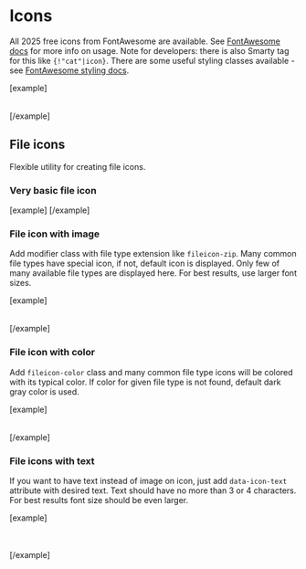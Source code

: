 Icons
=====

All 2025 free icons from FontAwesome are available. See [FontAwesome docs](https://fontawesome.com/) for more info on usage. Note for developers: there is also Smarty tag for this like <code>{!"cat"|icon}</code>.
There are some useful styling classes available - see [FontAwesome styling docs](https://fontawesome.com/docs/web/style/styling).

[example]
<p style="font-size: 2rem">
	<i class="fas fa-cat"></i>
	<i class="fas fa-dog"></i>
	<i class="fas fa-otter"></i>
	<i class="fas fa-kiwi-bird"></i>
	<i class="fas fa-frog"></i>
	<i class="fas fa-crow"></i>
	<i class="fab fa-facebook-f"></i>
	<i class="fab fa-apple-pay"></i>
	<i class="fas fa-arrow-right"></i>
	<i class="fas fa-arrow-left"></i>
	<i class="fas fa-arrow-up"></i>
	<i class="fas fa-arrow-down"></i>
	<i class="fas fa-bone"></i>
	<i class="fas fa-cart-plus"></i>
	<i class="fas fa-blender"></i>
	<i class="fas fa-carrot"></i>
</p>
[/example]

File icons
----------

Flexible utility for creating file icons. 

### Very basic file icon

[example]
<span class="fileicon"></span>
[/example]

### File icon with image

Add modifier class with file type extension like <code>fileicon-zip</code>. Many common file types have special icon, if not, default icon is displayed. Only few of many available file types are displayed here. For best results, use larger font sizes.

[example]
<p style="font-size: 2rem;">
	<span class="fileicon fileicon-folder"></span>
	<span class="fileicon fileicon-epub"></span>
	<span class="fileicon fileicon-pdf"></span>
	<span class="fileicon fileicon-docx"></span>
	<span class="fileicon fileicon-xlsx"></span>
	<span class="fileicon fileicon-pptx"></span>
	<span class="fileicon fileicon-zip"></span>
	<span class="fileicon fileicon-mp3"></span>
	<span class="fileicon fileicon-mpg"></span>
	<span class="fileicon fileicon-abc"></span>
</p>
[/example]

### File icon with color

Add <code>fileicon-color</code> class and many common file type icons will be colored with its typical color. If color for given file type is not found, default dark gray color is used.

[example]
<p style="font-size: 2rem;">
	<span class="fileicon fileicon-epub fileicon-folder"></span>
	<span class="fileicon fileicon-epub fileicon-color"></span>
	<span class="fileicon fileicon-pdf fileicon-color"></span>
	<span class="fileicon fileicon-docx fileicon-color"></span>
	<span class="fileicon fileicon-xlsx fileicon-color"></span>
	<span class="fileicon fileicon-pptx fileicon-color"></span>
	<span class="fileicon fileicon-zip fileicon-color"></span>
	<span class="fileicon fileicon-mp3 fileicon-color"></span>
	<span class="fileicon fileicon-mpg fileicon-color"></span>
	<span class="fileicon fileicon-abc fileicon-color"></span>
</p>
[/example]

### File icons with text

If you want to have text instead of image on icon, just add <code>data-icon-text</code> attribute with desired text. Text should have no more than 3 or 4 characters. For best results font size should be even larger.

[example]
<p style="font-size: 3rem;">
	<span class="fileicon fileicon-epub fileicon-color" data-icon-text="epub"></span>
	<span class="fileicon fileicon-pdf fileicon-color" data-icon-text="pdf"></span>
	<span class="fileicon fileicon-mpg fileicon-color" data-icon-text="mpg"></span>
	<span class="fileicon fileicon-pptx fileicon-color" data-icon-text="ppt"></span>
	<span class="fileicon fileicon-abc fileicon-color" data-icon-text="abc"></span>
	<span class="fileicon fileicon-prc fileicon-color" data-icon-text="prc"></span>
</p>
[/example]
